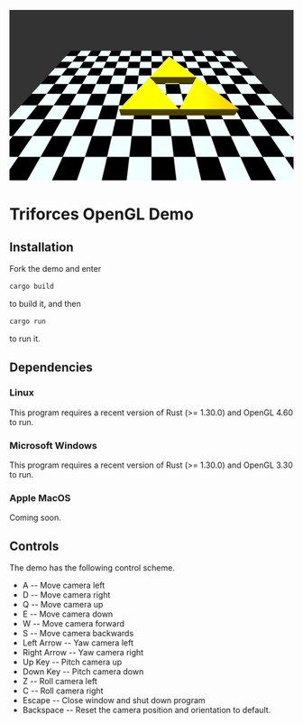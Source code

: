 ![Title Screen](readme.png)
# Triforces OpenGL Demo

## Installation
Fork the demo and enter
```bash
cargo build
```
to build it, and then
```bash
cargo run
```
to run it.

## Dependencies
### Linux
This program requires a recent version of Rust (>= 1.30.0) and OpenGL 4.60 to run.
### Microsoft Windows
This program requires a recent version of Rust (>= 1.30.0) and OpenGL 3.30 to run.
### Apple MacOS
Coming soon.

## Controls
The demo has the following control scheme.
* A -- Move camera left
* D -- Move camera right
* Q -- Move camera up
* E -- Move camera down
* W -- Move camera forward
* S -- Move camera backwards
* Left Arrow -- Yaw camera left
* Right Arrow -- Yaw camera right
* Up Key -- Pitch camera up
* Down Key -- Pitch camera down
* Z -- Roll camera left
* C -- Roll camera right
* Escape -- Close window and shut down program
* Backspace -- Reset the camera position and orientation to default.